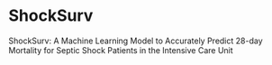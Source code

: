 # ShockSurv
ShockSurv: A Machine Learning Model to Accurately Predict 28-day  Mortality for Septic Shock Patients in the Intensive Care Unit
